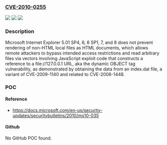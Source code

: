 ### [CVE-2010-0255](https://cve.mitre.org/cgi-bin/cvename.cgi?name=CVE-2010-0255)
![](https://img.shields.io/static/v1?label=Product&message=n%2Fa&color=blue)
![](https://img.shields.io/static/v1?label=Version&message=n%2Fa&color=blue)
![](https://img.shields.io/static/v1?label=Vulnerability&message=n%2Fa&color=brighgreen)

### Description

Microsoft Internet Explorer 5.01 SP4, 6, 6 SP1, 7, and 8 does not prevent rendering of non-HTML local files as HTML documents, which allows remote attackers to bypass intended access restrictions and read arbitrary files via vectors involving JavaScript exploit code that constructs a reference to a file://127.0.0.1 URL, aka the dynamic OBJECT tag vulnerability, as demonstrated by obtaining the data from an index.dat file, a variant of CVE-2009-1140 and related to CVE-2008-1448.

### POC

#### Reference
- https://docs.microsoft.com/en-us/security-updates/securitybulletins/2010/ms10-035

#### Github
No GitHub POC found.

